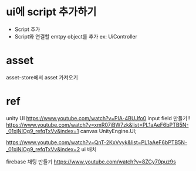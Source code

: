 
# ui에 script 추가하기
* Script 추가 
* Script와 연결할 emtpy object를 추가 ex: UiController

# asset
asset-store에서 asset 가져오기



# ref
unity UI
https://www.youtube.com/watch?v=PIA-4BUJfo0
input field 만들기!!
https://www.youtube.com/watch?v=xmR07iBW7zk&list=PL1aAeF6bPTB5N-_01xjNIOg9_refqTxVv&index=1
canvas
UnityEngine.UI; 

https://www.youtube.com/watch?v=QnT-2KxVvyk&list=PL1aAeF6bPTB5N-_01xjNIOg9_refqTxVv&index=2
ui 배치

firebase 채팅 만들기
https://www.youtube.com/watch?v=8ZCy70puz9s